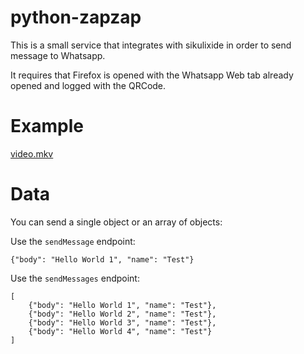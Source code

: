 # python-zapzap

This is a small service that integrates with sikulixide in order to send message to Whatsapp.

It requires that Firefox is opened with the Whatsapp Web tab already opened and logged with the QRCode.

# Example
[video.mkv](example.mkv)

# Data
You can send a single object or an array of objects:

Use the `sendMessage` endpoint:
```
{"body": "Hello World 1", "name": "Test"}
```

Use the `sendMessages` endpoint:
```
[
    {"body": "Hello World 1", "name": "Test"},
    {"body": "Hello World 2", "name": "Test"},
    {"body": "Hello World 3", "name": "Test"},
    {"body": "Hello World 4", "name": "Test"}
]
```

